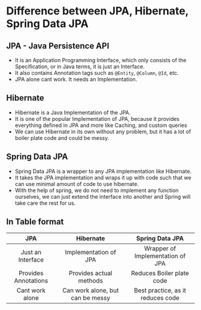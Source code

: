 # Difference between JPA, Hibernate, Spring Data JPA

## JPA - Java Persistence API

- It is an Application Programming Interface, which only consists of the Specification, or in Java terms, it is just an Interface.
- It also contains Annotation tags such as `@Entity`, `@Column`, `@Id`, etc.
- JPA alone cant work. It needs an Implementation.

## Hibernate

- Hibernate is a Java Implementation of the JPA.
- It is one of the popular Implementation of JPA, because it provides everything defined in JPA and more like Caching, and custom queries
- We can use Hibernate in its own without any problem, but it has a lot of boiler plate code and could be messy.

## Spring Data JPA

- Spring Data JPA is a wrapper to any JPA implementation like Hibernate.
- It takes the JPA implementation and wraps it up with code such that we can use minimal amount of code to use hibernate.
- With the help of spring, we do not need to implement any function ourselves, we can just extend the interface into another and Spring will take care the rest for us.

## In Table format

|         JPA          |            Hibernate             |          Spring Data JPA          |
| :------------------: | :------------------------------: | :-------------------------------: |
|  Just an Interface   |      Implementation of JPA       | Wrapper of Implementation of JPA  |
| Provides Annotations |     Provides actual methods      |     Reduces Boiler plate code     |
|   Cant work alone    | Can work alone, but can be messy | Best practice, as it reduces code |
